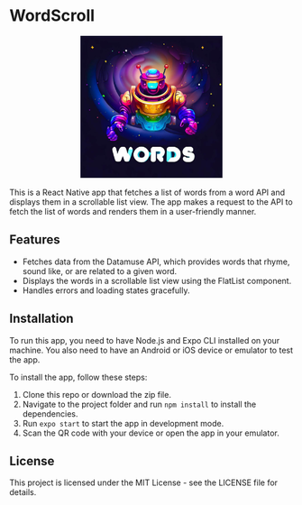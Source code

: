 # WordScroll
<div align="center">
  <img src="assets\ic_launcher_foreground.png" alt="WordList Icon" width="50%" >
</div>

This is a React Native app that fetches a list of words from a word API and displays them in a scrollable list view. The app makes a request to the API to fetch the list of words and renders them in a user-friendly manner.

## Features

- Fetches data from the Datamuse API, which provides words that rhyme, sound like, or are related to a given word.
- Displays the words in a scrollable list view using the FlatList component.
- Handles errors and loading states gracefully.

## Installation

To run this app, you need to have Node.js and Expo CLI installed on your machine. You also need to have an Android or iOS device or emulator to test the app.

To install the app, follow these steps:

1. Clone this repo or download the zip file.
2. Navigate to the project folder and run `npm install` to install the dependencies.
3. Run `expo start` to start the app in development mode.
4. Scan the QR code with your device or open the app in your emulator.



## License

This project is licensed under the MIT License - see the LICENSE file for details.
